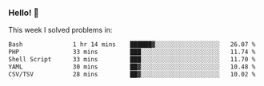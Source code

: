 ### Hello! 👋

This week I solved problems in:

<!--START_SECTION:waka-->

```txt
Bash              1 hr 14 mins    ██████▓░░░░░░░░░░░░░░░░░░   26.07 %
PHP               33 mins         ███░░░░░░░░░░░░░░░░░░░░░░   11.74 %
Shell Script      33 mins         ███░░░░░░░░░░░░░░░░░░░░░░   11.70 %
YAML              30 mins         ██▓░░░░░░░░░░░░░░░░░░░░░░   10.48 %
CSV/TSV           28 mins         ██▓░░░░░░░░░░░░░░░░░░░░░░   10.02 %
```

<!--END_SECTION:waka-->
